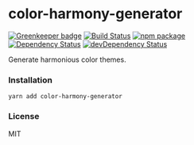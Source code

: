 # color-harmony-generator

[![Greenkeeper badge](https://badges.greenkeeper.io/opensource-cards/color-harmony-generator.svg)](https://greenkeeper.io/)
[![Build Status](https://travis-ci.org/opensource-cards/color-harmony-generator.svg?branch=master)](https://travis-ci.org/opensource-cards/color-harmony-generator)
[![npm package](https://badge.fury.io/js/color-harmony-generator.svg)](https://www.npmjs.org/package/color-harmony-generator)
[![Dependency Status](https://david-dm.org/opensource-cards/color-harmony-generator.svg)](https://david-dm.org/opensource-cards/color-harmony-generator)
[![devDependency Status](https://david-dm.org/opensource-cards/color-harmony-generator/dev-status.svg)](https://david-dm.org/opensource-cards/color-harmony-generator#info=devDependencies)

Generate harmonious color themes.

### Installation

```
yarn add color-harmony-generator
```

### License

MIT
